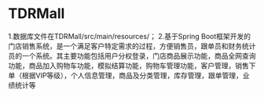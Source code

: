 # TDRMall
1.数据库文件在TDRMall/src/main/resources/；
2.基于Spring Boot框架开发的门店销售系统，是一个满足客户特定需求的过程，方便销售员，跟单员和财务统计员的一个系统。其主要功能包括用户分权登录，门店商品展示功能，商品全网查询功能，商品加入购物车功能，模拟结算功能，购物车管理功能，客户管理，销售下单（根据VIP等级），个人信息管理，商品及分类管理，库存管理，跟单管理，业绩统计等

